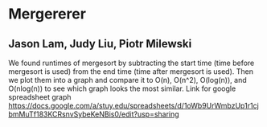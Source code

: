 # Mergererer
## Jason Lam, Judy Liu, Piotr Milewski
We found runtimes of mergesort by subtracting the start time (time before mergesort is used) from the end time (time after mergesort is used). Then we plot them into a graph and compare it to O(n), O(n^2), O(log(n)), and O(nlog(n)) to see which graph looks the most similar.
Link for google spreadsheet graph
https://docs.google.com/a/stuy.edu/spreadsheets/d/1oWb9UrWmbzUp1r1cjbmMuTf183KCRsnvSybeKeNBis0/edit?usp=sharing

